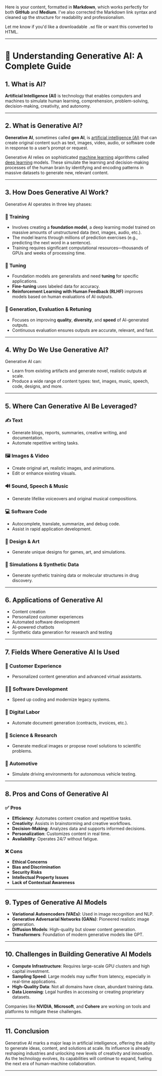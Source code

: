 Here is your content, formatted in **Markdown**, which works perfectly for both **GitHub** and **Medium**. I’ve also corrected the Markdown link syntax and cleaned up the structure for readability and professionalism.

Let me know if you'd like a downloadable `.md` file or want this converted to HTML.

---

# 📘 Understanding Generative AI: A Complete Guide

## 1. What is AI?

**Artificial Intelligence (AI)** is technology that enables computers and machines to simulate human learning, comprehension, problem-solving, decision-making, creativity, and autonomy.

---

## 2. What is Generative AI?

**Generative AI**, sometimes called **gen AI**, is [artificial intelligence (AI)](https://www.ibm.com/think/topics/artificial-intelligence) that can create original content such as text, images, video, audio, or software code in response to a user’s prompt or request.

Generative AI relies on sophisticated [machine learning](https://www.ibm.com/think/topics/machine-learning) algorithms called [deep learning](https://www.ibm.com/think/topics/deep-learning) models. These simulate the learning and decision-making processes of the human brain by identifying and encoding patterns in massive datasets to generate new, relevant content.

---

## 3. How Does Generative AI Work?

Generative AI operates in three key phases:

### 🔧 Training

* Involves creating a **foundation model**, a deep learning model trained on massive amounts of unstructured data (text, images, audio, etc.).
* The model learns through millions of prediction exercises (e.g., predicting the next word in a sentence).
* Training requires significant computational resources—thousands of GPUs and weeks of processing time.

### 🔧 Tuning

* Foundation models are generalists and need **tuning** for specific applications.
* **Fine-tuning** uses labeled data for accuracy.
* **Reinforcement Learning with Human Feedback (RLHF)** improves models based on human evaluations of AI outputs.

### 🔁 Generation, Evaluation & Retuning

* Focuses on improving **quality**, **diversity**, and **speed** of AI-generated outputs.
* Continuous evaluation ensures outputs are accurate, relevant, and fast.

---

## 4. Why Do We Use Generative AI?

Generative AI can:

* Learn from existing artifacts and generate novel, realistic outputs at scale.
* Produce a wide range of content types: text, images, music, speech, code, designs, and more.

---

## 5. Where Can Generative AI Be Leveraged?

### ✍️ Text

* Generate blogs, reports, summaries, creative writing, and documentation.
* Automate repetitive writing tasks.

### 🖼️ Images & Video

* Create original art, realistic images, and animations.
* Edit or enhance existing visuals.

### 🔊 Sound, Speech & Music

* Generate lifelike voiceovers and original musical compositions.

### 💻 Software Code

* Autocomplete, translate, summarize, and debug code.
* Assist in rapid application development.

### 🎨 Design & Art

* Generate unique designs for games, art, and simulations.

### 🧪 Simulations & Synthetic Data

* Generate synthetic training data or molecular structures in drug discovery.

---

## 6. Applications of Generative AI

* Content creation
* Personalized customer experiences
* Automated software development
* AI-powered chatbots
* Synthetic data generation for research and testing

---

## 7. Fields Where Generative AI Is Used

### 🎯 Customer Experience

* Personalized content generation and advanced virtual assistants.

### 🧑‍💻 Software Development

* Speed up coding and modernize legacy systems.

### 📄 Digital Labor

* Automate document generation (contracts, invoices, etc.).

### 🔬 Science & Research

* Generate medical images or propose novel solutions to scientific problems.

### 🚗 Automotive

* Simulate driving environments for autonomous vehicle testing.

---

## 8. Pros and Cons of Generative AI

### ✅ Pros

* **Efficiency**: Automates content creation and repetitive tasks.
* **Creativity**: Assists in brainstorming and creative workflows.
* **Decision-Making**: Analyzes data and supports informed decisions.
* **Personalization**: Customizes content in real time.
* **Availability**: Operates 24/7 without fatigue.

### ❌ Cons

* **Ethical Concerns**
* **Bias and Discrimination**
* **Security Risks**
* **Intellectual Property Issues**
* **Lack of Contextual Awareness**

---

## 9. Types of Generative AI Models

* **Variational Autoencoders (VAEs)**: Used in image recognition and NLP.
* **Generative Adversarial Networks (GANs)**: Pioneered realistic image generation.
* **Diffusion Models**: High-quality but slower content generation.
* **Transformers**: Foundation of modern generative models like GPT.

---

## 10. Challenges in Building Generative AI Models

* **Compute Infrastructure**: Requires large-scale GPU clusters and high capital investment.
* **Sampling Speed**: Large models may suffer from latency, especially in real-time applications.
* **High-Quality Data**: Not all domains have clean, abundant training data.
* **Data Licensing**: Legal hurdles in accessing or creating proprietary datasets.

Companies like **NVIDIA**, **Microsoft**, and **Cohere** are working on tools and platforms to mitigate these challenges.

---

## 11. Conclusion

Generative AI marks a major leap in artificial intelligence, offering the ability to generate ideas, content, and solutions at scale. Its influence is already reshaping industries and unlocking new levels of creativity and innovation. As the technology evolves, its capabilities will continue to expand, fueling the next era of human-machine collaboration.

---


